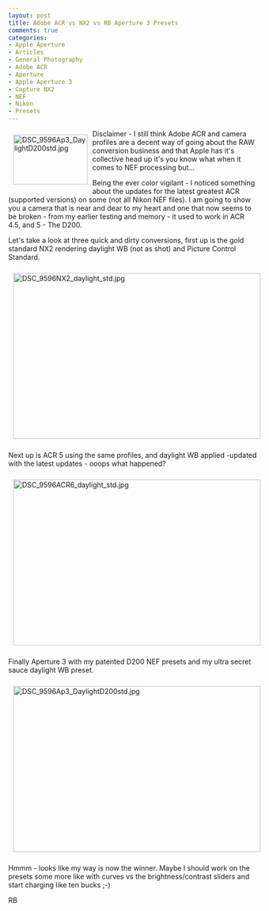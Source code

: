 ```yaml
---
layout: post
title: Adobe ACR vs NX2 vs RB Aperture 3 Presets
comments: true
categories:
- Apple Aperture
- Articles
- General Photography
- Adobe ACR
- Aperture
- Apple Aperture 3
- Capture NX2
- NEF
- Nikon
- Presets
---
```

<a rel="lightbox" href="/wp-content/uploads/2010/07/DSC_9596Ap3_DaylightD200std.jpg"><img title="DSC_9596Ap3_DaylightD200std.jpg" src="/wp-content/uploads/2010/07/.thumbs/.DSC_9596Ap3_DaylightD200std.jpg" border="0" alt="DSC_9596Ap3_DaylightD200std.jpg" hspace="10" vspace="10" width="150" height="101" align="left" /></a>Disclaimer - I still think Adobe ACR and camera profiles are a decent way of going about the RAW conversion business and that Apple has it's collective head up it's you know what when it comes to NEF processing but...

Being the ever color vigilant - I noticed something about the updates for the latest greatest ACR (supported versions) on some (not all Nikon NEF files). I am going to show you a camera that is near and dear to my heart and one that now seems to be broken - from my earlier testing and memory - it used to work in ACR 4.5, and 5 - The D200.

Let's take a look at three quick and dirty conversions, first up is the gold standard NX2 rendering daylight WB (not as shot) and Picture Control Standard.

<img title="DSC_9596NX2_daylight_std.jpg" src="/wp-content/uploads/2010/07/DSC_9596NX2_daylight_std.jpg" border="0" alt="DSC_9596NX2_daylight_std.jpg" hspace="10" vspace="10" width="500" height="335" />

Next up is ACR 5 using the same profiles, and daylight WB applied -updated with the latest updates - ooops what happened?

<img title="DSC_9596ACR6_daylight_std.jpg" src="/wp-content/uploads/2010/07/DSC_9596ACR6_daylight_std.jpg" border="0" alt="DSC_9596ACR6_daylight_std.jpg" hspace="10" vspace="10" width="500" height="335" />

Finally Aperture 3 with my patented D200 NEF presets and my ultra secret sauce daylight WB preset.

<img title="DSC_9596Ap3_DaylightD200std.jpg" src="/wp-content/uploads/2010/07/DSC_9596Ap3_DaylightD200std.jpg" border="0" alt="DSC_9596Ap3_DaylightD200std.jpg" hspace="10" vspace="10" width="500" height="335" />

Hmmm - looks like my way is now the winner. Maybe I should work on the presets some more like with curves vs the brightness/contrast sliders and start charging like ten bucks ;-)

RB